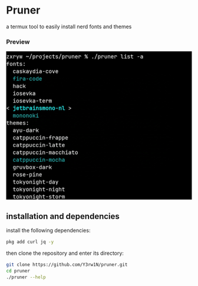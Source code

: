 # Pruner 
a termux tool to easily install nerd fonts and themes 

### Preview
![Preview](.screenshots/1.jpg)

## installation and dependencies

install the following dependencies:
``` sh
pkg add curl jq -y
```

then clone the repository and enter its directory:
```sh
git clone https://github.com/Y3rw1N/pruner.git
cd pruner
./pruner --help
```
